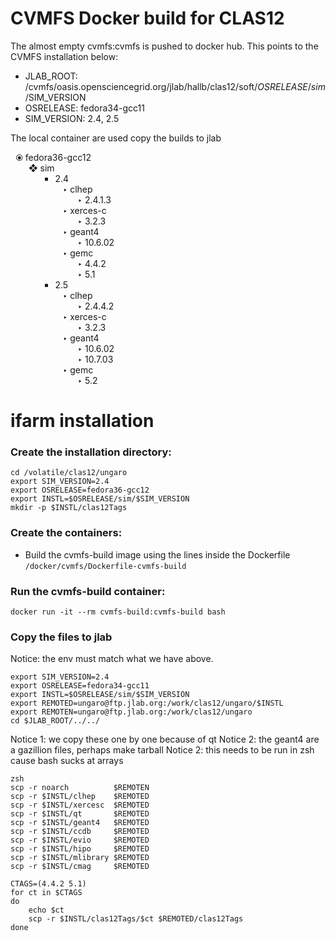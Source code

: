 # CVMFS Docker build for CLAS12
The almost empty cvmfs:cvmfs is pushed to docker hub. This points to the CVMFS installation 
below:


- JLAB_ROOT: /cvmfs/oasis.opensciencegrid.org/jlab/hallb/clas12/soft/$OSRELEASE/sim/$SIM_VERSION
- OSRELEASE: fedora34-gcc11
- SIM_VERSION: 2.4, 2.5


The local container are used copy the builds to jlab

<ul style='list-style-type: "⦿ ";'>
	<li>fedora36-gcc12
	 <ul style='list-style-type: "❖ "'>
		<li>sim
	 <ul style='list-style-type:square'>
			<li>2.4
			<ul style='list-style-type: "‣ ︎"'>
				<li>clhep
				<ul style='list-style-type: "‣ ︎"'>
					<li>2.4.1.3
					</li>
				</ul>
				</li>
				<li>xerces-c
				<ul style='list-style-type: "‣ ︎"'>
					<li>3.2.3
					</li>
				</ul>
				</li>
				<li>geant4
				<ul style='list-style-type: "‣ ︎"'>
					<li>10.6.02
					</li>
				</ul>
				</li>
				<li>gemc
				<ul style='list-style-type: "‣ ︎"'>
					<li>4.4.2
					</li>
					<li>5.1
					</li>
				</ul>
				</li>
			</ul>
			</li>
			<li>2.5
			<ul style='list-style-type: "‣ ︎"'>
				<li>clhep
				<ul style='list-style-type: "‣ ︎"'>
					<li>2.4.4.2
					</li>
				</ul>
				</li>
				<li>xerces-c
				<ul style='list-style-type: "‣ ︎"'>
					<li>3.2.3
					</li>
				</ul>
				</li>
				<li>geant4
				<ul style='list-style-type: "‣ ︎"'>
					<li>10.6.02
					</li>
					<li>10.7.03
					</li>
				</ul>
				</li>
				<li>gemc
				<ul style='list-style-type: "‣ ︎"'>
					<li>5.2
					</li>
				</ul>
				</li>
			</ul>
			</li>
		</ul>
		</li>
	</ul>
	</li>
</ul>

# ifarm installation

### Create the installation directory:

```
cd /volatile/clas12/ungaro
export SIM_VERSION=2.4
export OSRELEASE=fedora36-gcc12
export INSTL=$OSRELEASE/sim/$SIM_VERSION
mkdir -p $INSTL/clas12Tags
```


### Create the containers:

- Build the cvmfs-build image using the lines inside the Dockerfile ```/docker/cvmfs/Dockerfile-cvmfs-build``` 

### Run the cvmfs-build container:

```
docker run -it --rm cvmfs-build:cvmfs-build bash
```

### Copy the files to jlab

Notice: the env must match what we have above.

```
export SIM_VERSION=2.4
export OSRELEASE=fedora34-gcc11
export INSTL=$OSRELEASE/sim/$SIM_VERSION
export REMOTED=ungaro@ftp.jlab.org:/work/clas12/ungaro/$INSTL
export REMOTEN=ungaro@ftp.jlab.org:/work/clas12/ungaro
cd $JLAB_ROOT/../../
```

Notice 1: we copy these one by one because of qt 
Notice 2: the geant4 are a gazillion files, perhaps make tarball
Notice 2: this needs to be run in zsh cause bash sucks at arrays

```
zsh
scp -r noarch          $REMOTEN
scp -r $INSTL/clhep    $REMOTED
scp -r $INSTL/xercesc  $REMOTED
scp -r $INSTL/qt       $REMOTED
scp -r $INSTL/geant4   $REMOTED
scp -r $INSTL/ccdb     $REMOTED
scp -r $INSTL/evio     $REMOTED
scp -r $INSTL/hipo     $REMOTED
scp -r $INSTL/mlibrary $REMOTED
scp -r $INSTL/cmag     $REMOTED

CTAGS=(4.4.2 5.1)
for ct in $CTAGS
do
	echo $ct
	scp -r $INSTL/clas12Tags/$ct $REMOTED/clas12Tags
done
```

